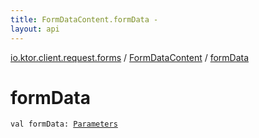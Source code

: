 ```yaml
---
title: FormDataContent.formData - 
layout: api
---
```


<div class='api-docs-breadcrumbs'><a href="../index.html">io.ktor.client.request.forms</a> / <a href="index.html">FormDataContent</a> / <a href="./form-data.html">formData</a></div>

# formData

<div class="signature"><code><span class="keyword">val </span><span class="identifier">formData</span><span class="symbol">: </span><a href="../../io.ktor.http/-parameters/index.html"><span class="identifier">Parameters</span></a></code></div>
